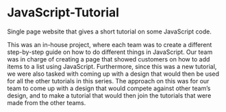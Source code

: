 # JavaScript-Tutorial
Single page website that gives a short tutorial on some JavaScript code.

This was an in-house project, where each team was to create a different step-by-step guide on how to do different things in JavaScript. Our team was in charge of creating a page that showed customers on how to add items to a list using JavaScript. Furthermore, since this was a new tutorial, we were also tasked with coming up with a design that would then be used for all the other tutorials in this series. The approach on this was for our team to come up with a design that would compete against other team’s design, and to make a tutorial that would then join the tutorials that were made from the other teams.
